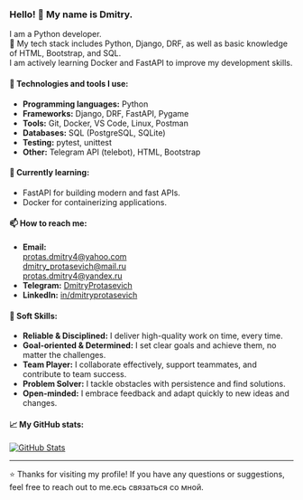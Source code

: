 ### Hello! 👋 My name is Dmitry.

I am a Python developer.  
🚀 My tech stack includes Python, Django, DRF, as well as basic knowledge of HTML, Bootstrap, and SQL.  
I am actively learning Docker and FastAPI to improve my development skills.

#### 🔧 Technologies and tools I use:
- **Programming languages:** Python
- **Frameworks:** Django, DRF, FastAPI, Pygame
- **Tools:** Git, Docker, VS Code, Linux, Postman
- **Databases:** SQL (PostgreSQL, SQLite)
- **Testing:** pytest, unittest
- **Other:** Telegram API (telebot), HTML, Bootstrap

#### 🌱 Currently learning:
- FastAPI for building modern and fast APIs.
- Docker for containerizing applications.

#### 📫 How to reach me:
- **Email:**  
[protas.dmitry4@yahoo.com](mailto:protas.dmitry4@yahoo.com)  
[dmitry_protasevich@mail.ru](mailto:dmitry_protasevich@mail.ru)  
[protas.dmitry4@yandex.ru](mailto:protas.dmitry4@yandex.ru)
- **Telegram:** [DmitryProtasevich](https://t.me/DmitryProtasevich)
- **LinkedIn:** [in/dmitryprotasevich](https://www.linkedin.com/in/dmitryprotasevich)

#### 🧠 Soft Skills:
- **Reliable & Disciplined:** I deliver high-quality work on time, every time.
- **Goal-oriented & Determined:** I set clear goals and achieve them, no matter the challenges.
- **Team Player:** I collaborate effectively, support teammates, and contribute to team success.
- **Problem Solver:** I tackle obstacles with persistence and find solutions.
- **Open-minded:** I embrace feedback and adapt quickly to new ideas and changes.

#### 📈 My GitHub stats:
[![GitHub Stats](https://github-readme-stats.vercel.app/api?username=DmitryProtasevich&show_icons=true&theme=dark)](https://github.com/DmitryProtasevich)

---

⭐ Thanks for visiting my profile! If you have any questions or suggestions, feel free to reach out to me.есь связаться со мной.
